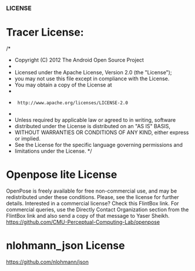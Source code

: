### LICENSE ###
# Tracer License: #
/*
 * Copyright (C) 2012 The Android Open Source Project
 *
 * Licensed under the Apache License, Version 2.0 (the "License");
 * you may not use this file except in compliance with the License.
 * You may obtain a copy of the License at
 *
 *      http://www.apache.org/licenses/LICENSE-2.0
 *
 * Unless required by applicable law or agreed to in writing, software
 * distributed under the License is distributed on an "AS IS" BASIS,
 * WITHOUT WARRANTIES OR CONDITIONS OF ANY KIND, either express or implied.
 * See the License for the specific language governing permissions and
 * limitations under the License.
 */


# Openpose lite License #

OpenPose is freely available for free non-commercial use, and may be redistributed under these conditions. Please, see the license for further details. Interested in a commercial license? Check this FlintBox link. For commercial queries, use the Directly Contact Organization section from the FlintBox link and also send a copy of that message to Yaser Sheikh.
https://github.com/CMU-Perceptual-Computing-Lab/openpose

# nlohmann_json License #

https://github.com/nlohmann/json
